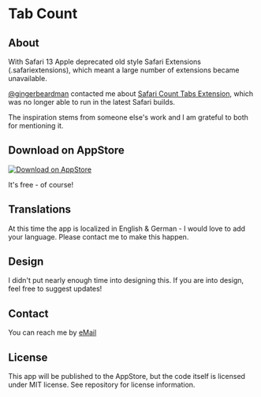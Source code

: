 # Tab Count 

## About

With Safari 13 Apple deprecated old style Safari Extensions (.safariextensions), which meant a large number of extensions became unavailable.

[@gingerbeardman](https://github.com/gingerbeardman) contacted me about [Safari Count Tabs Extension](https://github.com/adrianh/safari-count-tabs-extension), which was no longer able to run in the latest Safari builds.

The inspiration stems from someone else's work and I am grateful to both for mentioning it.

## Download on AppStore

[![Download on AppStore](appstore.svg)](https://apps.apple.com/de/app/tab-count/id1487406555?mt=12)

It's free - of course!

## Translations

At this time the app is localized in English & German - I would love to add your language. Please contact me to make this happen.

## Design

I didn't put nearly enough time into designing this. If you are into design, feel free to suggest updates!

## Contact

You can reach me by [eMail](mailto:tabcount@otzberg.net)

## License

This app will be published to the AppStore, but the code itself is licensed under MIT license. See repository for license information.
